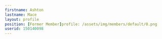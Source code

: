 ```yaml
---
firstname: Ashton
lastname: Mace
layout: profile
position: [Former Member]profile: /assets/img/members/default/0.png
userid: 150140098
---
```

